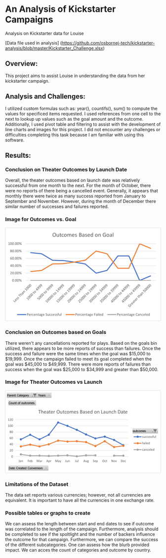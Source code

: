 # An Analysis of Kickstarter Campaigns
Analysis on Kickstarter data for Louise 

[Data file used in analysis] (https://github.com/osbornej-tech/kickstarter-analysis/blob/master/Kickstarter_Challenge.xlsx) 

## Overview:
This project aims to assist Louise in understanding the data from her kickstarter campaign. 

## Analysis and Challenges:
I utilized custom formulas such as: year(), countifs(), sum() to compute the values for specificed items requested. I used references from one cell to the next to lookup up values such as the goal amount and the outcome. Additionally, I used pivot table and filtering to assist with the development of line charts and images for this project. I did not encounter any challenges or difficulties completing this task because I am familiar with using this software.


## Results: 
### Conclusion on Theater Outcomes by Launch Date
Overall, the theater outcomes based on launch date was relatively successful  from one month to the next. For the month of October, there were no reports of there being a cancelled event. Generally, it appears that monthly there were twice as many success reported from January to September and November. However, during the month of December there similar number of successes and failures reported.

### Image for Outcomes vs. Goal
<img src = "https://github.com/osbornej-tech/kickstarter-analysis/blob/master/Outcomes_vs_Goals.png">

### Conclusion on Outcomes based on Goals
There weren't any cancellations reported for plays. Based on the goals bin utilized, there appears to be more reports of success than failures. Once the success and failure were the same times when the goal was $15,000 to $19,999. Once the campaign failed to meet its goal completed when the goal was $45,000 to $49,999. There were more reports of failures than success when the goal was $25,000 to $34,999 and greater than $50,000. 

### Image for Theater Outcomes vs Launch
<img src = "https://github.com/osbornej-tech/kickstarter-analysis/blob/master/Theater_Outcomes_vs_Launch.png">

### Limitations of the Dataset
The data set reports various currencies; however, not all currencies are equivalent. It is important to have all the currencies in one exchange rate.  

### Possible tables or graphs to create
We can assess the length between start and end dates to see if outcome was correlated to the length of the campaign. Furthermore, analysis should be completed  to see if the spoltlight and the number of backers influence the outcome for that campaign. Furthermore, we can compare the success of the different subcategories. One can assess how the blurb provided impact. We can acces the count of categories and outcome by country. 
